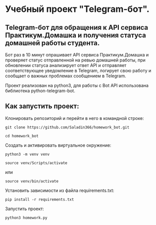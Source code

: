 # Учебный проект "Telegram-бот".

## Telegram-бот для обращения к API сервиса Практикум.Домашка и получения статуса домашней работы студента.

Бот раз в 10 минут опрашивает API сервиса Практикум.Домашка и проверяет статус отправленной на ревью домашней работы,
при обновлении статуса анализирует ответ API и отправляет соответствующее уведомление в Telegram,
логирует свою работу и сообщает о важных проблемах сообщением в Telegram.

Проект реализован на python3, для работы с Bot API использована библиотека python-telegram-bot.

## Как запустить проект:

Клонировать репозиторий и перейти в него в командной строке:

```
git clone https://github.com/Saladin366/homework_bot.git
```

```
cd homework_bot
```

Cоздать и активировать виртуальное окружение:

```
python3 -m venv venv
```

```
source venv/Scripts/activate
```

или

```
source venv/bin/activate
```

Установить зависимости из файла requirements.txt:

```
pip install -r requirements.txt
```

Запустить проект:

```
python3 homework.py
```

